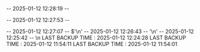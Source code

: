 -- 2025-01-12 12:28:19 -- 

-- 2025-01-12 12:27:53 -- 

-- 2025-01-12 12:27:07 -- $'\n'
-- 2025-01-12 12:26:43 -- '\n'
-- 2025-01-12 12:25:42 --
\n
LAST BACKUP TIME : 2025-01-12 12:24:28
LAST BACKUP TIME : 2025-01-12 11:54:11
LAST BACKUP TIME : 2025-01-12 11:54:01
